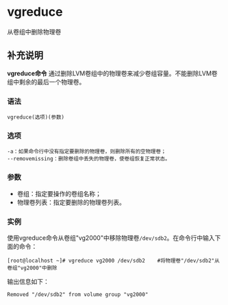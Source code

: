 vgreduce
===

从卷组中删除物理卷

## 补充说明

**vgreduce命令** 通过删除LVM卷组中的物理卷来减少卷组容量。不能删除LVM卷组中剩余的最后一个物理卷。

### 语法  

```shell
vgreduce(选项)(参数)
```

### 选项  

```shell
-a：如果命令行中没有指定要删除的物理卷，则删除所有的空物理卷；
--removemissing：删除卷组中丢失的物理卷，使卷组恢复正常状态。
```

### 参数  

*   卷组：指定要操作的卷组名称；
*   物理卷列表：指定要删除的物理卷列表。

### 实例  

使用vgreduce命令从卷组"vg2000"中移除物理卷`/dev/sdb2`。在命令行中输入下面的命令：

```shell
[root@localhost ~]# vgreduce vg2000 /dev/sdb2    #将物理卷"/dev/sdb2"从卷组"vg2000"中删除
```

输出信息如下：

```shell
Removed "/dev/sdb2" from volume group "vg2000"
```


<!-- Linux命令行搜索引擎：https://jaywcjlove.github.io/linux-command/ -->